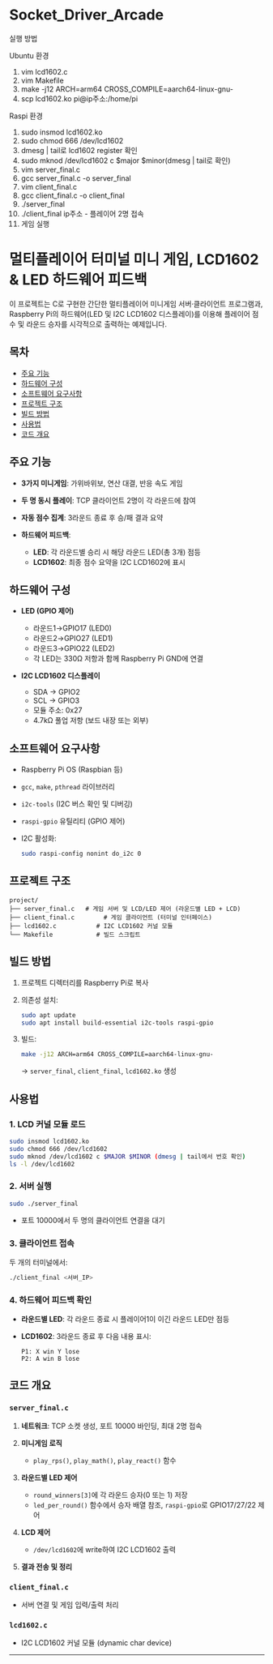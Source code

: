 # Socket_Driver_Arcade

실행 방법

Ubuntu 환경
1. vim lcd1602.c
2. vim Makefile
3. make -j12 ARCH=arm64 CROSS_COMPILE=aarch64-linux-gnu-
4. scp lcd1602.ko pi@ip주소:/home/pi

Raspi 환경
1. sudo insmod lcd1602.ko
2. sudo chmod 666 /dev/lcd1602
3. dmesg | tail로 lcd1602 register 확인
4. sudo mknod /dev/lcd1602 c $major $minor(dmesg | tail로 확인)
5. vim server_final.c
6. gcc server_final.c -o server_final
7. vim client_final.c
8. gcc client_final.c -o client_final
9. ./server_final
10. ./client_final ip주소 - 플레이어 2명 접속
11. 게임 실행

# 멀티플레이어 터미널 미니 게임, LCD1602 & LED 하드웨어 피드백

이 프로젝트는 C로 구현한 간단한 멀티플레이어 미니게임 서버·클라이언트 프로그램과, Raspberry Pi의 하드웨어(LED 및 I2C LCD1602 디스플레이)를 이용해 플레이어 점수 및 라운드 승자를 시각적으로 출력하는 예제입니다.

## 목차

* [주요 기능](#주요-기능)
* [하드웨어 구성](#하드웨어-구성)
* [소프트웨어 요구사항](#소프트웨어-요구사항)
* [프로젝트 구조](#프로젝트-구조)
* [빌드 방법](#빌드-방법)
* [사용법](#사용법)
* [코드 개요](#코드-개요)

## 주요 기능

* **3가지 미니게임**: 가위바위보, 연산 대결, 반응 속도 게임
* **두 명 동시 플레이**: TCP 클라이언트 2명이 각 라운드에 참여
* **자동 점수 집계**: 3라운드 종료 후 승/패 결과 요약
* **하드웨어 피드백**:

  * **LED**: 각 라운드별 승리 시 해당 라운드 LED(총 3개) 점등
  * **LCD1602**: 최종 점수 요약을 I2C LCD1602에 표시

## 하드웨어 구성

* **LED (GPIO 제어)**

  * 라운드1→GPIO17 (LED0)
  * 라운드2→GPIO27 (LED1)
  * 라운드3→GPIO22 (LED2)
  * 각 LED는 330Ω 저항과 함께 Raspberry Pi GND에 연결
* **I2C LCD1602 디스플레이**

  * SDA → GPIO2
  * SCL → GPIO3
  * 모듈 주소: 0x27
  * 4.7kΩ 풀업 저항 (보드 내장 또는 외부)

## 소프트웨어 요구사항

* Raspberry Pi OS (Raspbian 등)
* `gcc`, `make`, `pthread` 라이브러리
* `i2c-tools` (I2C 버스 확인 및 디버깅)
* `raspi-gpio` 유틸리티 (GPIO 제어)
* I2C 활성화:

  ```bash
  sudo raspi-config nonint do_i2c 0
  ```

## 프로젝트 구조

```
project/
├── server_final.c   # 게임 서버 및 LCD/LED 제어 (라운드별 LED + LCD)
├── client_final.c        # 게임 클라이언트 (터미널 인터페이스)
├── lcd1602.c           # I2C LCD1602 커널 모듈
└── Makefile            # 빌드 스크립트
```

## 빌드 방법

1. 프로젝트 디렉터리를 Raspberry Pi로 복사
2. 의존성 설치:

   ```bash
   sudo apt update
   sudo apt install build-essential i2c-tools raspi-gpio
   ```
3. 빌드:

   ```bash
   make -j12 ARCH=arm64 CROSS_COMPILE=aarch64-linux-gnu-
   ```

   → `server_final`, `client_final`, `lcd1602.ko` 생성

## 사용법

### 1. LCD 커널 모듈 로드

```bash
sudo insmod lcd1602.ko
sudo chmod 666 /dev/lcd1602
sudo mknod /dev/lcd1602 c $MAJOR $MINOR (dmesg | tail에서 번호 확인)
ls -l /dev/lcd1602
```

### 2. 서버 실행

```bash
sudo ./server_final
```

* 포트 10000에서 두 명의 클라이언트 연결을 대기

### 3. 클라이언트 접속

두 개의 터미널에서:

```bash
./client_final <서버_IP>
```

### 4. 하드웨어 피드백 확인

* **라운드별 LED**: 각 라운드 종료 시 플레이어1이 이긴 라운드 LED만 점등
* **LCD1602**: 3라운드 종료 후 다음 내용 표시:

  ```
  P1: X win Y lose
  P2: A win B lose
  ```

## 코드 개요

### `server_final.c`

1. **네트워크**: TCP 소켓 생성, 포트 10000 바인딩, 최대 2명 접속
2. **미니게임 로직**

   * `play_rps()`, `play_math()`, `play_react()` 함수
3. **라운드별 LED 제어**

   * `round_winners[3]`에 각 라운드 승자(0 또는 1) 저장
   * `led_per_round()` 함수에서 승자 배열 참조, `raspi-gpio`로 GPIO17/27/22 제어
4. **LCD 제어**

   * `/dev/lcd1602`에 write하여 I2C LCD1602 출력
5. **결과 전송 및 정리**

### `client_final.c`

* 서버 연결 및 게임 입력/출력 처리

### `lcd1602.c`

* I2C LCD1602 커널 모듈 (dynamic char device)

---

